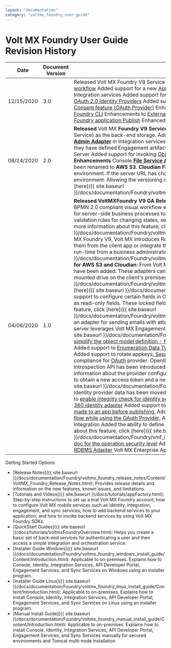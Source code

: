 ```yaml
---
layout: "documentation"
category: "voltmx_foundry_user_guide"
---
```

                               

Volt MX  Foundry User Guide Revision History
==========================================

  
| **Date** | **Document Version** | **Description of Releases and Updates** |
| --- | --- | --- |
| 12/15/2020 | 3.0 | Released Volt MX Foundry V9 Service Pack 2 Release Added support for a new type of [Workflow service – Event triggered workflow](Workflow.html) Added support for a new [Application Promotion Mechanism](AppPromotion.html) Added support for [new APIs for Red Hat PAM Adapter](Red_Hat_PAM_Adapter.html) in Integration services Added support for [PKCE in OAuth 2.0 Identity Providers](Identity10_VoltMX_OAuth2.html) Added support for [Refresh Token Grant type in OAuth 2.0 Identity Providers](VoltMXStudio/Invoking_Identity_Service_Iris.html#refresh-login) Added support for [Console Access Control for Identity services](ConsoleAccessControl.html) Added support for [Remember Consent feature (OAuth Provider)](Identity11_OAuth.html) Enhancements to support [OpenAPI 3.0](Open_API__Swagger_.html) Enhancements to support [Application Merger from Foundry CLI](Merge_Templates_using_MFCLI.html) Enhancements to [External User Authentication](Settings_Cloud.html#external-user-authentication) Enhancements to [Object linked workflows](Workflow.html#user-task) Enhancements to [Foundry application Publish](Publish.html) Enhanced [Reconfiguration file](ServiceConfigProfile.html) |
| 08/24/2020 | 2.0 | **Released** Volt MX **Foundry V9 Service Pack 1 Release** Console Added support for File Storage Adapter (Simple Storage Service) as the back-end storage. Added new ****[Timer](Workflow.html#timer)**** task has been added to Foundry Workflow Added support for **[Foundry Admin Adapter](Foundry_Admin_Adapter.html)** in Integration services. App Versioning Enhancement, You can now version Foundry applications even when they have defined Engagement artifacts in the application. Added support for [Upgrade mechanism for apps on EAS](AppVersionUpgradePolicyEAS.html) Integration Server Added support for invoking [Object Services from Service Manager](Custom_Code_for_Invoking_ObjectService_from_pre-post-java.html) Identity [UI Enhancements in OAuth Provider](Identity11_OAuth.html)   **Enhancements** Console **[File Service Adapters](FileServiceAdapters.html)** The File Service Adapters have been renamed as follows. **S3 File Storage** has been renamed to **AWS S3**. **Cloudian File Storage** has been renamed to **Cloudian**.   Volt MX Foundry SDK Updating a back-end environment. If the server URL has changed for the client, a manual update is needed to honor the updated back-end environment. Allowing the versioning of an application with updated artifactsFor more information about this feature, click [here]({{ site.baseurl }}/docs/documentation/Foundry/voltmx_foundry_user_guide/Content/VoltMXStudio/Initializing_VoltMX_JS_Client_SDK_Iris.html). |
| 04/06/2020 | 1.0 | **Released VoltMXFoundry V9 GA Release** Console Introduced **Workflow**: From Volt MX Foundry V9, Volt MX introduces a BPMN 2.0 compliant visual workflow editor as a Foundry back-end service. Workflow provides a simplified low code approach for server-side business processes to create an application workflow. The server-side workflow supports features like validation rules for changing states, setting security policies, updating third party systems, and sending user notifications. For more information about this feature, click [here]({{ site.baseurl }}/docs/documentation/Foundry/voltmx_foundry_user_guide/Content/Workflow.html). Introduced **Rules as a Service**: From Volt MX Foundry V9, Volt MX introduces Rules as a first-class service in Foundry. You can create new Rules services and invoke them from the client app or integrate them with workflow for a conditional logic. Rule logic can be configured and updated at run-time from a business administration application. For more information about this feature, click [here]({{ site.baseurl }}/docs/documentation/Foundry/voltmx_foundry_user_guide/Content/Rules_as_a_Service.html). Added a **File System adapter for AWS S3 and Cloudian**: From Volt MX Foundry V9, new Adapters for working with files in AWS S3 and Cloudian Storage have been added. These adapters can be invoked by the clients to securely upload/download content per user/group into a mounted drive on the client's premises or on the Cloud. For more information about AWS S3 adapter, click [here]({{ site.baseurl }}/docs/documentation/Foundry/voltmx_foundry_user_guide/Content/S3_File_Storage.html) and for Cloudian adapter, click [here]({{ site.baseurl }}/docs/documentation/Foundry/voltmx_foundry_user_guide/Content/Cloudian_File_Storage.html). Added support to configure certain fields in Objects to be read-only. You can configure the fields in a data model of Object Services as read-only fields. These locked fields cannot be modified by other users on the Foundry. For more information about this feature, click [here]({{ site.baseurl }}/docs/documentation/Foundry/voltmx_foundry_user_guide/Content/Lock_Unlock_Fields_ObjectServices_MFCLI.html). Added an adapter for sending emails with attachments using signed S3 URLs from server-side. From Volt MX Foundry V9, the Foundry server leverages Volt MX Engagement Services for sending the emails. For more information about this feature, click [here]({{ site.baseurl }}/docs/documentation/Foundry/voltmx_foundry_user_guide/Content/Email_Adapter.html). Added support [to simplify the object model definition - field names and types](ObjectsServices/Stage_2.html#creating-objects-39-definition-and-map-to-back-end-objects-manually) Added support to [Generate Data Model by importing an Excel file.](ObjectsServices/Storage_ObjectServices.html#generating-sample-data-template) Added support to [Enumeration Data Type](ObjectsServices/enumDatatypes.html) for Object Services Added support to [Cloud access control to Foundry environments](Settings_Cloud.html) Added support to rotate appkeys[: Separate App Key/App Secret for Native and Web Channels](SeparateAppKey-Secret.html) Identity Enhanced OIDC compliance for [OAuth](Identity11_OAuth.html) provider. OpenID Connect support has been added to the OAuth Provider identity service. The Introspection API has been introduced to check the validity of the specified tokens. The Discover API has been added to obtain information about the provider configuration. Support to use the refresh token has been added. The refresh token can be used to obtain a new access token and a new ID token. For more information about this feature, click [here](Identity11_OAuth.html#{{ site.baseurl }}/docs/documentation/Foundry/voltmx_foundry_user_guide/Content/Identity11_OAuth.html). The design time Identity provider data has been moved into Workspace. Added support to [Sign-Up for Volt MX User Repository](sign-Up_User_Flow.html) Added support to [enable integrity check for identity services to enable server to server communication](Identity2_MS_AD.html) Added support to [configure Customer 360 identity adapter](VoltMX_Customer_360_Adapter.html) Added support to [configure MFA for the Custom identity adapter](Identity8_VoltMX_Custom.html) Support to [download the reconfigurations made to an app before publishing.](Publish_LifeCycle.html#snapshots) Added support for the [parameter prompt as part of OIDC authorization to improve the logout flow while using the OAuth Provider.](Identity11_OAuth.html) Added support to [create the app service document based on the alias hostname.](Publish_LifeCycle.html) Integration Added the ability to define a custom quartz expression while defining a schedule for a job. For more information about this feature, click [here]({{ site.baseurl }}/docs/documentation/Foundry/vmf_integrationservice_admin_console_userguide/Content/Jobs.html#schedule). [Improving doc for the operation security level](XML.html) Added support to [fire and handle Server-side events](ServerEvents.html) Added support to write [SQL query for RDBMS Adapter](Relational_Database_Adapter.html) Volt MX Enterprise App Store Added support to [Send Push Notifications to EAS](PushNotificationsEas.html) |

Getting Started Options

*   [Release Notes]({{ site.baseurl }}/docs/documentation/Foundry/voltmx_foundry_release_notes/Content/VoltMX_Foundry_Release_Notes.html): Provides release details and information on the new features, known issues, and limitations.
*   [Tutorials and Videos]({{ site.baseurl }}/docs/tutorials/appFactory.html): Step-by-step instructions to set up a trial Volt MX Foundry account; how to configure Volt MX mobile services such as identity, integration, engagement, and sync services; how to add backend services to your application; and how to invoke backend services by using Volt MX Foundry SDKs.
*   [QuickStart Guides]({{ site.baseurl }}/docs/tutorials/voltmxFoundryOverview.html): Helps you create a basic set of back-end services for authenticating a user and then access a simple integration and orchestration service.
*   [Installer Guide Windows]({{ site.baseurl }}/docs/documentation/Foundry/voltmx_foundry_windows_install_guide/Content/Introduction.html): Applicable to on-premises. Explains how to Console, Identity, Integration Services, API Developer Portal, Engagement Services, and Sync Services on Windows using an installer program.
*   [Installer Guide Linux]({{ site.baseurl }}/docs/documentation/Foundry/voltmx_foundry_linux_install_guide/Content/Introduction.html): Applicable to on-premises. Explains how to install Console, Identity, Integration Services, API Developer Portal, Engagement Services, and Sync Services on Linux using an installer program.
*   [Manual Install Guide]({{ site.baseurl }}/docs/documentation/Foundry/voltmx_foundry_manual_install_guide/Content/Introduction.html): Applicable to on-premises. Explains how to install Console, Identity, Integration Services, API Developer Portal, Engagement Services, and Sync Services manually for secured environments and Tomcat multi-node installation
